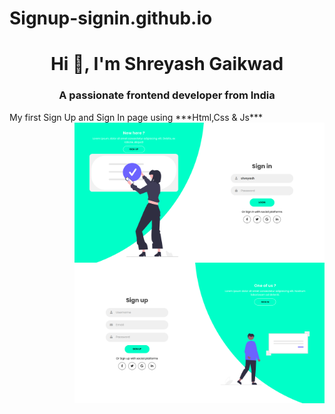 # Signup-signin.github.io
<h1 align="center">Hi 👋, I'm Shreyash Gaikwad</h1>
<h3 align="center">A passionate frontend developer from India</h3>
My first Sign Up and Sign In page using ***Html,Css & Js***
<img align="right" alt="Coding" width="400" src = "img/up.png"><br><br>
<img align="right" alt="Coding" width="400" src = "img/in.png"><br><br>
